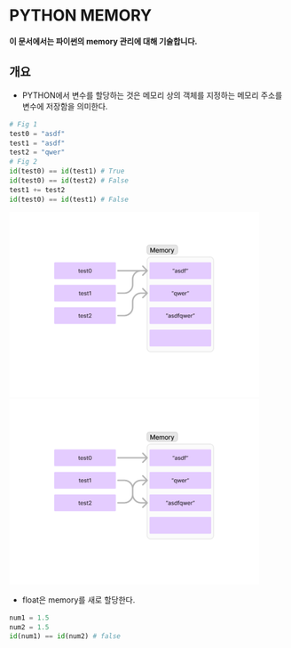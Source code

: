 # PYTHON MEMORY
**이 문서에서는 파이썬의 memory 관리에 대해 기술합니다.**
## 개요
- PYTHON에서 변수를 할당하는 것은 메모리 상의 객체를 지정하는 메모리 주소를 변수에 저장함을 의미한다.
```python
# Fig 1
test0 = "asdf"
test1 = "asdf"
test2 = "qwer"
# Fig 2
id(test0) == id(test1) # True
id(test0) == id(test2) # False
test1 += test2
id(test0) == id(test1) # False
```
<img src="./PYTHON_memory_img1.png" alt = "Loading" width = "450"/>
<img src="./PYTHON_memory_img2.png" alt = "Loading" width = "450"/>

- float은 memory를 새로 할당한다.
```python
num1 = 1.5
num2 = 1.5
id(num1) == id(num2) # false
```